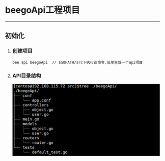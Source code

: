 # beegoApi工程项目

---

## 初始化

1. ### 创建项目

   ```
   bee api beegoApi  // $GOPATH/src下执行该命令,简单生成一个api项目
   ```
2. ### API目录结构

   ![](/assets/beegoApi_dir.png)



